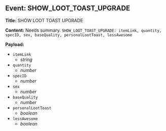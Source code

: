 ## Event: SHOW_LOOT_TOAST_UPGRADE

**Title:** SHOW LOOT TOAST UPGRADE

**Content:**
Needs summary.
`SHOW_LOOT_TOAST_UPGRADE: itemLink, quantity, specID, sex, baseQuality, personalLootToast, lessAwesome`

**Payload:**
- `itemLink`
  - *string*
- `quantity`
  - *number*
- `specID`
  - *number*
- `sex`
  - *number*
- `baseQuality`
  - *number*
- `personalLootToast`
  - *boolean*
- `lessAwesome`
  - *boolean*